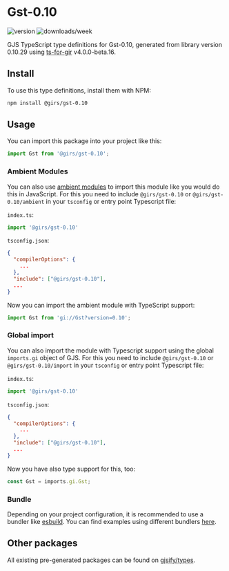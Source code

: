 
# Gst-0.10

![version](https://img.shields.io/npm/v/@girs/gst-0.10)
![downloads/week](https://img.shields.io/npm/dw/@girs/gst-0.10)


GJS TypeScript type definitions for Gst-0.10, generated from library version 0.10.29 using [ts-for-gir](https://github.com/gjsify/ts-for-gir) v4.0.0-beta.16.


## Install

To use this type definitions, install them with NPM:
```bash
npm install @girs/gst-0.10
```

## Usage

You can import this package into your project like this:
```ts
import Gst from '@girs/gst-0.10';
```

### Ambient Modules

You can also use [ambient modules](https://github.com/gjsify/ts-for-gir/tree/main/packages/cli#ambient-modules) to import this module like you would do this in JavaScript.
For this you need to include `@girs/gst-0.10` or `@girs/gst-0.10/ambient` in your `tsconfig` or entry point Typescript file:

`index.ts`:
```ts
import '@girs/gst-0.10'
```

`tsconfig.json`:
```json
{
  "compilerOptions": {
    ...
  },
  "include": ["@girs/gst-0.10"],
  ...
}
```

Now you can import the ambient module with TypeScript support: 

```ts
import Gst from 'gi://Gst?version=0.10';
```

### Global import

You can also import the module with Typescript support using the global `imports.gi` object of GJS.
For this you need to include `@girs/gst-0.10` or `@girs/gst-0.10/import` in your `tsconfig` or entry point Typescript file:

`index.ts`:
```ts
import '@girs/gst-0.10'
```

`tsconfig.json`:
```json
{
  "compilerOptions": {
    ...
  },
  "include": ["@girs/gst-0.10"],
  ...
}
```

Now you have also type support for this, too:

```ts
const Gst = imports.gi.Gst;
```

### Bundle

Depending on your project configuration, it is recommended to use a bundler like [esbuild](https://esbuild.github.io/). You can find examples using different bundlers [here](https://github.com/gjsify/ts-for-gir/tree/main/examples).

## Other packages

All existing pre-generated packages can be found on [gjsify/types](https://github.com/gjsify/types).


